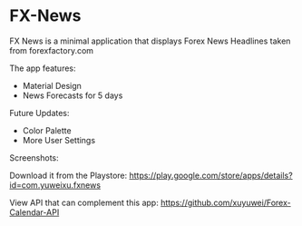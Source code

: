 FX-News
=======


FX News is a minimal application that displays Forex News Headlines taken from forexfactory.com

The app features:
- Material Design
- News Forecasts for 5 days

Future Updates:
- Color Palette
- More User Settings

Screenshots:


Download it from the Playstore:
https://play.google.com/store/apps/details?id=com.yuweixu.fxnews

View API that can complement this app:
https://github.com/xuyuwei/Forex-Calendar-API
